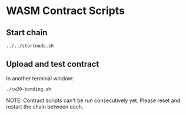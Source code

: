 # WASM Contract Scripts

## Start chain

```sh
../../startnode.sh
```

## Upload and test contract

In another terminal window:

```sh
./cw20-bonding.sh
```

NOTE: Contract scripts can't be run consecutively yet. Please reset and restart the chain between each.
